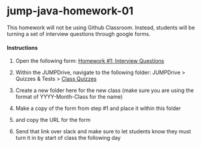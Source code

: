 
<h1>jump-java-homework-01</h1>

<p>This homework will not be using Github Classroom. Instead, students will be turning a set of interview questions through google forms.</p>

<h4>Instructions</h4>

1. Open the following form:  <a href="https://docs.google.com/forms/d/1Ik21llkApikV4sXl8V3nLNK138nbfPAxBo8coS8Hgcs/edit">Homework #1: Interview Questions</a>
	
2. Within the JUMPDrive, navigate to the following folder: JUMPDrive > Quizzes & Tests > <a href="https://drive.google.com/drive/folders/1WY4dYYsTGGXfKz1xjFy9k05Jj16GwBD9?usp=drive_link">Class Quizzes</a>
	
3. Create a new folder here for the new class (make sure you are using the format of YYYY-Month-Class for the name)
	
4. Make a copy of the form from step #1 and place it within this folder
	
5. and copy the URL for the form
	
6. Send that link over slack and make sure to let students know they must turn it in by start of class the following day





